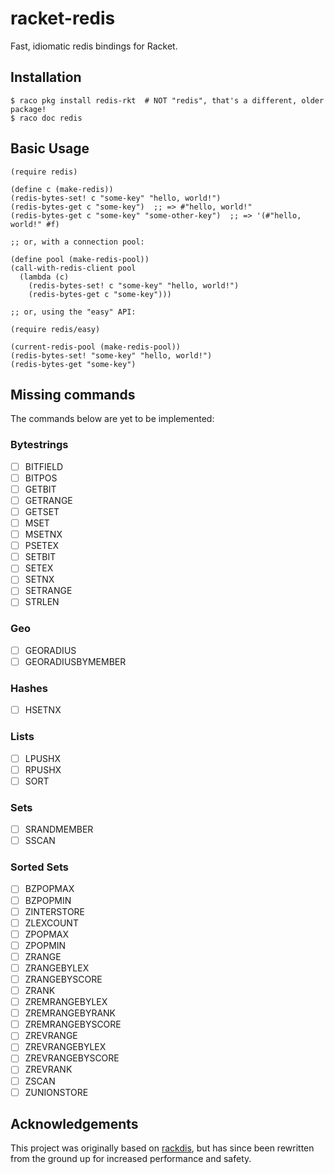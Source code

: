 # racket-redis

Fast, idiomatic redis bindings for Racket.

## Installation

    $ raco pkg install redis-rkt  # NOT "redis", that's a different, older package!
    $ raco doc redis

## Basic Usage

```racket
(require redis)

(define c (make-redis))
(redis-bytes-set! c "some-key" "hello, world!")
(redis-bytes-get c "some-key")  ;; => #"hello, world!"
(redis-bytes-get c "some-key" "some-other-key")  ;; => '(#"hello, world!" #f)

;; or, with a connection pool:

(define pool (make-redis-pool))
(call-with-redis-client pool
  (lambda (c)
    (redis-bytes-set! c "some-key" "hello, world!")
    (redis-bytes-get c "some-key")))

;; or, using the "easy" API:

(require redis/easy)

(current-redis-pool (make-redis-pool))
(redis-bytes-set! "some-key" "hello, world!")
(redis-bytes-get "some-key")
```

## Missing commands

The commands below are yet to be implemented:


### Bytestrings

* [ ]  BITFIELD
* [ ]  BITPOS
* [ ]  GETBIT
* [ ]  GETRANGE
* [ ]  GETSET
* [ ]  MSET
* [ ]  MSETNX
* [ ]  PSETEX
* [ ]  SETBIT
* [ ]  SETEX
* [ ]  SETNX
* [ ]  SETRANGE
* [ ]  STRLEN

### Geo

* [ ]  GEORADIUS
* [ ]  GEORADIUSBYMEMBER

### Hashes

* [ ]  HSETNX

### Lists

* [ ]  LPUSHX
* [ ]  RPUSHX
* [ ]  SORT

### Sets

* [ ]  SRANDMEMBER
* [ ]  SSCAN

### Sorted Sets

* [ ]  BZPOPMAX
* [ ]  BZPOPMIN
* [ ]  ZINTERSTORE
* [ ]  ZLEXCOUNT
* [ ]  ZPOPMAX
* [ ]  ZPOPMIN
* [ ]  ZRANGE
* [ ]  ZRANGEBYLEX
* [ ]  ZRANGEBYSCORE
* [ ]  ZRANK
* [ ]  ZREMRANGEBYLEX
* [ ]  ZREMRANGEBYRANK
* [ ]  ZREMRANGEBYSCORE
* [ ]  ZREVRANGE
* [ ]  ZREVRANGEBYLEX
* [ ]  ZREVRANGEBYSCORE
* [ ]  ZREVRANK
* [ ]  ZSCAN
* [ ]  ZUNIONSTORE

## Acknowledgements

This project was originally based on [rackdis], but has since been
rewritten from the ground up for increased performance and safety.

[rackdis]: https://github.com/eu90h/rackdis
